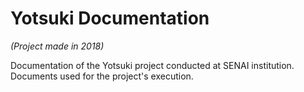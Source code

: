 # Yotsuki Documentation
*(Project made in 2018)*

Documentation of the Yotsuki project conducted at SENAI institution. Documents used for the project's execution.
